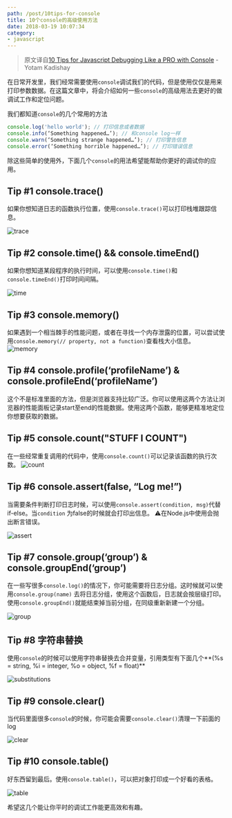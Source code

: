 ```yaml
---
path: /post/10tips-for-console
title: 10个console的高级使用方法
date: 2018-03-19 10:07:34
category:
- javascript
---
```


> 原文译自[10 Tips for Javascript Debugging Like a PRO with Console](https://medium.com/appsflyer/10-tips-for-javascript-debugging-like-a-pro-with-console-7140027eb5f6) - Yotam Kadishay

在日常开发里，我们经常需要使用`console`调试我们的代码，但是使用仅仅是用来打印参数数据。在这篇文章中，将会介绍如何一些`console`的高级用法去更好的做调试工作和定位问题。

我们都知道`console`的几个常用的方法

```javascript
console.log('hello world'); // 打印信息或者数据
console.info(‘Something happened…’); // 和console log一样
console.warn(‘Something strange happened…’); // 打印警告信息
console.error(‘Something horrible happened…’); // 打印错误信息
```

除这些简单的使用外，下面几个`console`的用法希望能帮助你更好的调试你的应用。

<!-- more -->

## Tip #1 console.trace()

如果你想知道日志的函数执行位置，使用`console.trace()`可以打印栈堆跟踪信息。

![trace](http://kiit-1253813979.file.myqcloud.com/10tips-for-console/trace.png)

## Tip #2 console.time() && console.timeEnd()

如果你想知道某段程序的执行时间，可以使用`console.time()`和`console.timeEnd()`打印时间间隔。

![time](http://kiit-1253813979.file.myqcloud.com/10tips-for-console/time.png)

## Tip #3 console.memory()

如果遇到一个相当棘手的性能问题，或者在寻找一个内存泄露的位置，可以尝试使用`console.memory(// property, not a function)`查看栈大小信息。
![memory](http://kiit-1253813979.file.myqcloud.com/10tips-for-console/memory.png)

## Tip #4 console.profile(‘profileName’) & console.profileEnd(‘profileName’)

这个不是标准里面的方法，但是浏览器支持比较广泛。你可以使用这两个方法让浏览器的性能面板记录start至end的性能数据。使用这两个函数，能够更精准地定位你想要获取的数据。

## Tip #5 console.count("STUFF I COUNT")

在一些经常重复调用的代码中，使用`console.count()`可以记录该函数的执行次数。
![count](http://kiit-1253813979.file.myqcloud.com/10tips-for-console/count.png)

## Tip #6 console.assert(false, “Log me!”)

当需要条件判断打印日志时候，可以使用`console.assert(condition, msg)`代替if-else。当`condition` 为false的时候就会打印出信息。
⚠️在Node.js中使用会抛出断言错误。

![assert](http://kiit-1253813979.file.myqcloud.com/10tips-for-console/assert.png)

## Tip  #7 console.group(‘group’) & console.groupEnd(‘group’)

在一些写很多`console.log()`的情况下，你可能需要将日志分组。这时候就可以使用`console.group(name)` 去将日志分组，使用这个函数后，日志就会按层级打印。使用`console.groupEnd()`就能结束掉当前分组，在同级重新新建一个分组。

![group](http://kiit-1253813979.file.myqcloud.com/10tips-for-console/group.png)

## Tip #8 字符串替换

使用`console`的时候可以使用字符串替换去合并变量，引用类型有下面几个**(%s = string, %i = integer, %o = object, %f = float)**

![substitutions](http://kiit-1253813979.file.myqcloud.com/10tips-for-console/substitutions.png)

## Tip #9 console.clear()

当代码里面很多`console`的时候，你可能会需要`console.clear()`清理一下前面的log

![clear](http://kiit-1253813979.file.myqcloud.com/10tips-for-console/clear.png)

## Tip #10 console.table()

好东西留到最后。使用`console.table()`，可以把对象打印成一个好看的表格。

![table](http://kiit-1253813979.file.myqcloud.com/10tips-for-console/table.png)

希望这几个能让你平时的调试工作能更高效和有趣。
